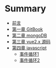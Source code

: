 <!--
 * @Author: Jason_Ma
 * @Date: 2021-01-18 22:18:12
 * @LastEditors: Jason_Ma
 * @LastEditTime: 2021-02-19 17:28:33
 * @FilePath: /gitbook/SUMMARY.md
-->
# Summary
* [前言](README.md)
* [第一章 GitBook](Chapter1/README.md)
* [第二章 mongoDB](Chapter2/README.md)
* [第三章 vue2.x 源码](Chapter3/README.md)
* [第四章 javascript](Chapter4/README.md)
  * [事件循环1](Chapter4/event_loop_1.md) 
  * [事件循环2](Chapter4/event_loop_2.md) 

